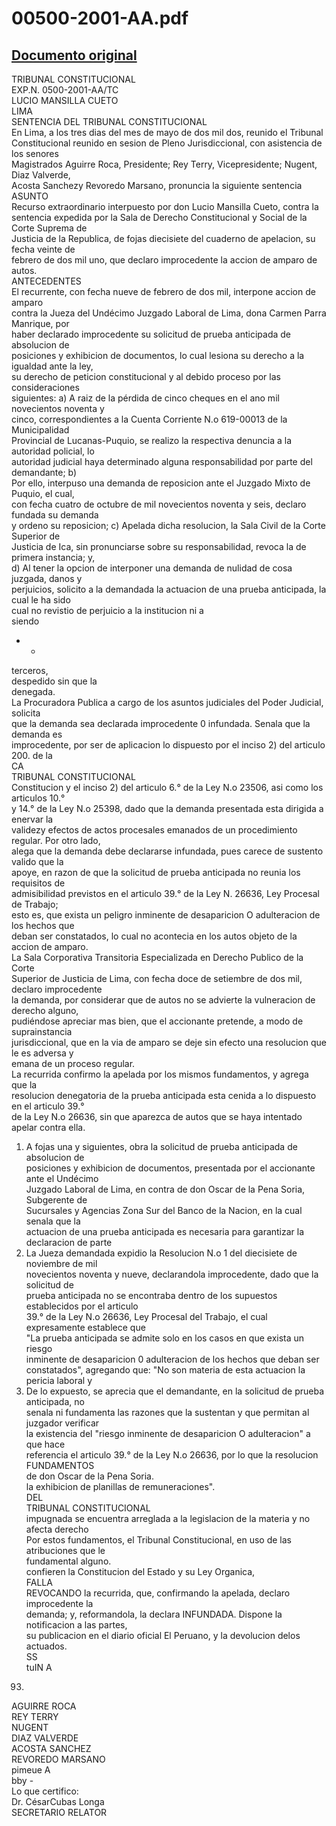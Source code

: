 
00500-2001-AA.pdf
=================
  
[Documento original](https://tc.gob.pe/jurisprudencia/2002/00500-2001-AA.pdf)  
---  
TRIBUNAL CONSTITUCIONAL  
EXP.N. 0500-2001-AA/TC  
LUCIO MANSILLA CUETO  
LIMA  
SENTENCIA DEL TRIBUNAL CONSTITUCIONAL  
En Lima, a los tres dias del mes de mayo de dos mil dos, reunido el Tribunal  
Constitucional reunido en sesion de Pleno Jurisdiccional, con asistencia de los senores  
Magistrados Aguirre Roca, Presidente; Rey Terry, Vicepresidente; Nugent, Diaz Valverde,  
Acosta Sanchezy Revoredo Marsano, pronuncia la siguiente sentencia  
ASUNTO  
Recurso extraordinario interpuesto por don Lucio Mansilla Cueto, contra la  
sentencia expedida por la Sala de Derecho Constitucional y Social de la Corte Suprema de  
Justicia de la Republica, de fojas diecisiete del cuaderno de apelacion, su fecha veinte de  
febrero de dos mil uno, que declaro improcedente la accion de amparo de autos.  
ANTECEDENTES  
El recurrente, con fecha nueve de febrero de dos mil, interpone accion de amparo  
contra la Jueza del Undécimo Juzgado Laboral de Lima, dona Carmen Parra Manrique, por  
haber declarado improcedente su solicitud de prueba anticipada de absolucion de  
posiciones y exhibicion de documentos, lo cual lesiona su derecho a la igualdad ante la ley,  
su derecho de peticion constitucional y al debido proceso por las consideraciones  
siguientes: a) A raiz de la pérdida de cinco cheques en el ano mil novecientos noventa y  
cinco, correspondientes a la Cuenta Corriente N.o 619-00013 de la Municipalidad  
Provincial de Lucanas-Puquio, se realizo la respectiva denuncia a la autoridad policial, lo  
autoridad judicial haya determinado alguna responsabilidad por parte del demandante; b)  
Por ello, interpuso una demanda de reposicion ante el Juzgado Mixto de Puquio, el cual,  
con fecha cuatro de octubre de mil novecientos noventa y seis, declaro fundada su demanda  
y ordeno su reposicion; c) Apelada dicha resolucion, la Sala Civil de la Corte Superior de  
Justicia de Ica, sin pronunciarse sobre su responsabilidad, revoca la de primera instancia; y,  
d) Al tener la opcion de interponer una demanda de nulidad de cosa juzgada, danos y  
perjuicios, solicito a la demandada la actuacion de una prueba anticipada, la cual le ha sido  
cual no revistio de perjuicio a la institucion ni a  
siendo  
- -  
terceros,  
despedido sin que la  
denegada.  
La Procuradora Publica a cargo de los asuntos judiciales del Poder Judicial, solicita  
que la demanda sea declarada improcedente 0 infundada. Senala que la demanda es  
improcedente, por ser de aplicacion lo dispuesto por el inciso 2) del articulo 200. de la  
CA  
TRIBUNAL CONSTITUCIONAL  
Constitucion y el inciso 2) del articulo 6.° de la Ley N.o 23506, asi como los articulos 10.°  
y 14.° de la Ley N.o 25398, dado que la demanda presentada esta dirigida a enervar la  
validezy efectos de actos procesales emanados de un procedimiento regular. Por otro lado,  
alega que la demanda debe declararse infundada, pues carece de sustento valido que la  
apoye, en razon de que la solicitud de prueba anticipada no reunia los requisitos de  
admisibilidad previstos en el articulo 39.° de la Ley N. 26636, Ley Procesal de Trabajo;  
esto es, que exista un peligro inminente de desaparicion O adulteracion de los hechos que  
deban ser constatados, lo cual no acontecia en los autos objeto de la accion de amparo.  
La Sala Corporativa Transitoria Especializada en Derecho Publico de la Corte  
Superior de Justicia de Lima, con fecha doce de setiembre de dos mil, declaro improcedente  
la demanda, por considerar que de autos no se advierte la vulneracion de derecho alguno,  
pudiéndose apreciar mas bien, que el accionante pretende, a modo de suprainstancia  
jurisdiccional, que en la via de amparo se deje sin efecto una resolucion que le es adversa y  
emana de un proceso regular.  
La recurrida confirmo la apelada por los mismos fundamentos, y agrega que la  
resolucion denegatoria de la prueba anticipada esta cenida a lo dispuesto en el articulo 39.°  
de la Ley N.o 26636, sin que aparezca de autos que se haya intentado apelar contra ella.  
1. A fojas una y siguientes, obra la solicitud de prueba anticipada de absolucion de  
posiciones y exhibicion de documentos, presentada por el accionante ante el Undécimo  
Juzgado Laboral de Lima, en contra de don Oscar de la Pena Soria, Subgerente de  
Sucursales y Agencias Zona Sur del Banco de la Nacion, en la cual senala que la  
actuacion de una prueba anticipada es necesaria para garantizar la declaracion de parte  
2. La Jueza demandada expidio la Resolucion N.o 1 del diecisiete de noviembre de mil  
novecientos noventa y nueve, declarandola improcedente, dado que la solicitud de  
prueba anticipada no se encontraba dentro de los supuestos establecidos por el articulo  
39.° de la Ley N.o 26636, Ley Procesal del Trabajo, el cual expresamente establece que  
"La prueba anticipada se admite solo en los casos en que exista un riesgo  
inminente de desaparicion 0 adulteracion de los hechos que deban ser  
constatados", agregando que: "No son materia de esta actuacion la pericia laboral y  
3. De lo expuesto, se aprecia que el demandante, en la solicitud de prueba anticipada, no  
senala ni fundamenta las razones que la sustentan y que permitan al juzgador verificar  
la existencia del "riesgo inminente de desaparicion O adulteracion" a que hace  
referencia el articulo 39.° de la Ley N.o 26636, por lo que la resolucion  
FUNDAMENTOS  
de don Oscar de la Pena Soria.  
la exhibicion de planillas de remuneraciones".  
DEL  
TRIBUNAL CONSTITUCIONAL  
impugnada se encuentra arreglada a la legislacion de la materia y no afecta derecho  
Por estos fundamentos, el Tribunal Constitucional, en uso de las atribuciones que le  
fundamental alguno.  
confieren la Constitucion del Estado y su Ley Organica,  
FALLA  
REVOCANDO la recurrida, que, confirmando la apelada, declaro improcedente la  
demanda; y, reformandola, la declara INFUNDADA. Dispone la notificacion a las partes,  
su publicacion en el diario oficial El Peruano, y la devolucion delos actuados.  
SS  
tuIN A  
93)  
AGUIRRE ROCA  
REY TERRY  
NUGENT  
DIAZ VALVERDE  
ACOSTA SANCHEZ  
REVOREDO MARSANO  
pimeue A  
bby -  
Lo que certifico:  
Dr. CésarCubas Longa  
SECRETARIO RELATOR
